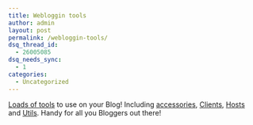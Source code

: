 ```yaml
---
title: Webloggin tools
author: admin
layout: post
permalink: /webloggin-tools/
dsq_thread_id:
  - 26005085
dsq_needs_sync:
  - 1
categories:
  - Uncategorized
---
```

[Loads of tools][1] to use on your Blog! Including [accessories][2], [Clients][3], [Hosts][4] and [Utils][5]. Handy for all you Bloggers out there!

 [1]: http://www.the-hairy-one.com/cgi-bin/pod.pl/Computers/Internet/On_the_Web/Weblogs/Tools/
 [2]: http://www.the-hairy-one.com/cgi-bin/pod.pl/Computers/Internet/On_the_Web/Weblogs/Tools/Accessories/
 [3]: http://www.the-hairy-one.com/cgi-bin/pod.pl/Computers/Internet/On_the_Web/Weblogs/Tools/Clients
 [4]: http://www.the-hairy-one.com/cgi-bin/pod.pl/Computers/Internet/On_the_Web/Weblogs/Tools/Hosts/
 [5]: http://www.the-hairy-one.com/cgi-bin/pod.pl/Computers/Internet/On_the_Web/Weblogs/Tools/Utilities/
